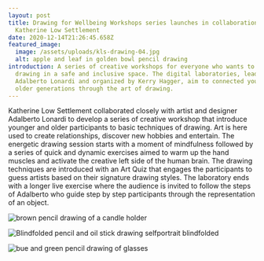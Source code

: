 ```yaml
---
layout: post
title: Drawing for Wellbeing Workshops series launches in collaboration with
  Katherine Low Settlement
date: 2020-12-14T21:26:45.658Z
featured_image:
  image: /assets/uploads/kls-drawing-04.jpg
  alt: apple and leaf in golden bowl pencil drawing
introduction: A series of creative workshops for everyone who wants to practice
  drawing in a safe and inclusive space. The digital laboratories, lead by
  Adalberto Lonardi and organized by Kerry Hagger, aim to connected young and
  older generations through the art of drawing.
---
```

Katherine Low Settlement collaborated closely with artist and designer Adalberto Lonardi to develop a series of creative workshop that introduce younger and older participants to basic techniques of drawing. Art is here used to create relationships, discover new hobbies and entertain. The energetic drawing session starts with a moment of mindfulness followed by a series of quick and dynamic exercises aimed to warm up the hand muscles and activate the creative left side of the human brain. The drawing techniques are introduced with an Art Quiz that engages the participants to guess artists based on their signature drawing styles. The laboratory ends with a longer live exercise where the audience is invited to follow the steps of Adalberto who guide step by step participants through the representation of an object.

![brown pencil drawing of a candle holder](/assets/uploads/drawing4.jpg "Drawing for Wellbeing - Pencil drawing of a candle holder")

![Blindfolded pencil and oil stick drawing selfportrait blindfolded](/assets/uploads/drawing.jpg "Drawing for Wellbeing - Blindfolded pencil and oil stick selfportrait ")

![bue and green pencil drawing of glasses](/assets/uploads/kls_drawing "Drawing for Wellbeing - Pencil drawing of glasses")